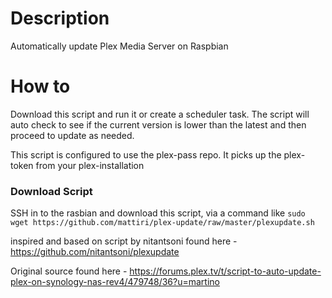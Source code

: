 # Description
Automatically update Plex Media Server on Raspbian

# How to
Download this script and run it or create a scheduler task. The script will auto check to see if the current version is lower than the latest and then proceed to update as needed.

This script is configured to use the plex-pass repo. It picks up the plex-token from your plex-installation

### Download Script
SSH in to the rasbian and download this script, via a command like `sudo wget https://github.com/mattiri/plex-update/raw/master/plexupdate.sh`

inspired and based on script by nitantsoni found here - https://github.com/nitantsoni/plexupdate

Original source found here - https://forums.plex.tv/t/script-to-auto-update-plex-on-synology-nas-rev4/479748/36?u=martino
